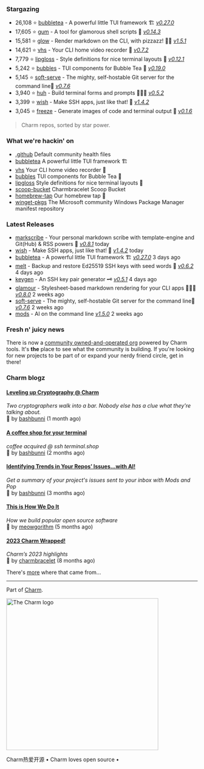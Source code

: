 

### Stargazing
- 26,108 ⭐️ [bubbletea](https://github.com/charmbracelet/bubbletea) - A powerful little TUI framework 🏗 [_v0.27.0_](https://github.com/charmbracelet/bubbletea/releases/tag/v0.27.0)
- 17,605 ⭐️ [gum](https://github.com/charmbracelet/gum) - A tool for glamorous shell scripts 🎀 [_v0.14.3_](https://github.com/charmbracelet/gum/releases/tag/v0.14.3)
- 15,581 ⭐️ [glow](https://github.com/charmbracelet/glow) - Render markdown on the CLI, with pizzazz! 💅🏻 [_v1.5.1_](https://github.com/charmbracelet/glow/releases/tag/v1.5.1)
- 14,621 ⭐️ [vhs](https://github.com/charmbracelet/vhs) - Your CLI home video recorder 📼 [_v0.7.2_](https://github.com/charmbracelet/vhs/releases/tag/v0.7.2)
- 7,779 ⭐️ [lipgloss](https://github.com/charmbracelet/lipgloss) - Style definitions for nice terminal layouts 👄 [_v0.12.1_](https://github.com/charmbracelet/lipgloss/releases/tag/v0.12.1)
- 5,242 ⭐️ [bubbles](https://github.com/charmbracelet/bubbles) - TUI components for Bubble Tea 🫧 [_v0.19.0_](https://github.com/charmbracelet/bubbles/releases/tag/untagged-f9aac4c38b7e9abbc959)
- 5,145 ⭐️ [soft-serve](https://github.com/charmbracelet/soft-serve) - The mighty, self-hostable Git server for the command line🍦 [_v0.7.6_](https://github.com/charmbracelet/soft-serve/releases/tag/v0.7.6)
- 3,940 ⭐️ [huh](https://github.com/charmbracelet/huh) - Build terminal forms and prompts 🤷🏻‍♀️ [_v0.5.2_](https://github.com/charmbracelet/huh/releases/tag/v0.5.2)
- 3,399 ⭐️ [wish](https://github.com/charmbracelet/wish) - Make SSH apps, just like that! 💫 [_v1.4.2_](https://github.com/charmbracelet/wish/releases/tag/v1.4.2)
- 3,045 ⭐️ [freeze](https://github.com/charmbracelet/freeze) - Generate images of code and terminal output 📸 [_v0.1.6_](https://github.com/charmbracelet/freeze/releases/tag/v0.1.6)

> Charm repos, sorted by star power.

### What we're hackin' on
- [.github](https://github.com/charmbracelet/.github) Default community health files 
- [bubbletea](https://github.com/charmbracelet/bubbletea) A powerful little TUI framework 🏗
- [vhs](https://github.com/charmbracelet/vhs) Your CLI home video recorder 📼
- [bubbles](https://github.com/charmbracelet/bubbles) TUI components for Bubble Tea 🫧
- [lipgloss](https://github.com/charmbracelet/lipgloss) Style definitions for nice terminal layouts 👄
- [scoop-bucket](https://github.com/charmbracelet/scoop-bucket) Charmbracelet Scoop Bucket
- [homebrew-tap](https://github.com/charmbracelet/homebrew-tap) Our homebrew tap 🍺
- [winget-pkgs](https://github.com/charmbracelet/winget-pkgs) The Microsoft community Windows Package Manager manifest repository

### Latest Releases
- [markscribe](https://github.com/charmbracelet/markscribe) - Your personal markdown scribe with template-engine and Git(Hub) & RSS powers 📜 [_v0.8.1_](https://github.com/charmbracelet/markscribe/releases/tag/v0.8.1) today
- [wish](https://github.com/charmbracelet/wish) - Make SSH apps, just like that! 💫 [_v1.4.2_](https://github.com/charmbracelet/wish/releases/tag/v1.4.2) today
- [bubbletea](https://github.com/charmbracelet/bubbletea) - A powerful little TUI framework 🏗 [_v0.27.0_](https://github.com/charmbracelet/bubbletea/releases/tag/v0.27.0) 3 days ago
- [melt](https://github.com/charmbracelet/melt) - Backup and restore Ed25519 SSH keys with seed words 🫠 [_v0.6.2_](https://github.com/charmbracelet/melt/releases/tag/v0.6.2) 4 days ago
- [keygen](https://github.com/charmbracelet/keygen) - An SSH key pair generator 🗝️ [_v0.5.1_](https://github.com/charmbracelet/keygen/releases/tag/v0.5.1) 4 days ago
- [glamour](https://github.com/charmbracelet/glamour) - Stylesheet-based markdown rendering for your CLI apps 💇🏻‍♀️ [_v0.8.0_](https://github.com/charmbracelet/glamour/releases/tag/v0.8.0) 2 weeks ago
- [soft-serve](https://github.com/charmbracelet/soft-serve) - The mighty, self-hostable Git server for the command line🍦 [_v0.7.6_](https://github.com/charmbracelet/soft-serve/releases/tag/v0.7.6) 2 weeks ago
- [mods](https://github.com/charmbracelet/mods) - AI on the command line [_v1.5.0_](https://github.com/charmbracelet/mods/releases/tag/v1.5.0) 2 weeks ago

### Fresh n' juicy news

There is now a [community owned-and-operated
org](https://github.com/charm-and-friends) powered by Charm tools. It's **the**
place to see what the community is building. If you're looking for new projects
to be part of or expand your nerdy friend circle, get in there!  

### Charm blogz

#### [Leveling up Cryptography @ Charm](https://charm.sh/blog/geomys/)

_Two cryptographers walk into a bar. Nobody else has a clue what they're talking about._ 
<br/>
🩷 by [bashbunni](https://github.com/bashbunni) (1 month ago)
<br/>

#### [A coffee shop for your terminal](https://charm.sh/blog/terminaldotshop/)

_coffee acquired @ ssh terminal.shop_ 
<br/>
🩷 by [bashbunni](https://github.com/bashbunni) (2 months ago)
<br/>

#### [Identifying Trends in Your Repos’ Issues…with AI!](https://charm.sh/blog/gh-mods-pop/)

_Get a summary of your project's issues sent to your inbox with Mods and Pop_ 
<br/>
🩷 by [bashbunni](https://github.com/bashbunni) (3 months ago)
<br/>

#### [This is How We Do It](https://charm.sh/blog/100k/)

_How we build popular open source software_ 
<br/>
🩷 by [meowgorithm](https://github.com/meowgorithm) (5 months ago)
<br/>

#### [2023 Charm Wrapped!](https://charm.sh/blog/2023-roundup/)

_Charm’s 2023 highlights_ 
<br/>
🩷 by [charmbracelet](https://github.com/charmbracelet) (8 months ago)
<br/>

There's [more](https://charm.sh/blog) where that came from...

***

Part of [Charm](https://charm.sh).

<a href="https://charm.sh/"><img alt="The Charm logo" src="https://stuff.charm.sh/charm-badge.jpg" width="400"></a>

Charm热爱开源 • Charm loves open source •
